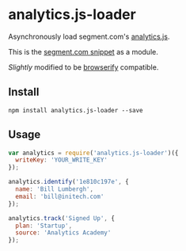 # analytics.js-loader

Asynchronously load segment.com's
[analytics.js](https://segment.com/docs/libraries/analytics.js/).

This is the [segment.com snippet](https://segment.com/docs/libraries/analytics.js/quickstart/#step-1-copy-the-snippet) as a module.

*Slightly* modified to be [browserify](http://browserify.org/) compatible.

## Install

```shell
npm install analytics.js-loader --save
```

## Usage

```js
var analytics = require('analytics.js-loader')({
  writeKey: 'YOUR_WRITE_KEY'
});

analytics.identify('1e810c197e', {
  name: 'Bill Lumbergh',
  email: 'bill@initech.com'
});

analytics.track('Signed Up', {
  plan: 'Startup',
  source: 'Analytics Academy'
});
```


